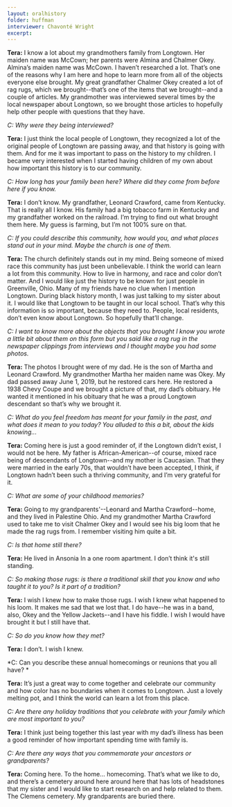 ```yaml
---
layout: oralhistory
folder: huffman
interviewer: Chavonté Wright
excerpt: 
---
```


**Tera:** I know a lot about my grandmothers family from Longtown. Her maiden name was McCown; her parents were Almina and Chalmer Okey. Almina’s maiden name was McCown. I haven’t researched a lot. That’s one of the reasons why I am here and hope to learn more from all of the objects everyone else brought. My great grandfather Chalmer Okey created a lot of rag rugs, which we brought--that’s one of the items that we brought--and a couple of articles. My grandmother was interviewed several times by the local newspaper about Longtown, so we brought those articles to hopefully help other people with questions that they have. 

*C: Why were they being interviewed?*

**Tera:** I just think the local people of Longtown, they recognized a lot of the original people of Longtown are passing away, and that history is going with them. And for me it was important to pass on the history to my children. I became very interested when I started having children of my own about how important this history is to our community.

*C:  How long has your family been here? Where did they come from before here if you know.*

**Tera:** I don’t know. My grandfather, Leonard Crawford, came from Kentucky. That is really all I know. His family had a big tobacco farm in Kentucky and my grandfather worked on the railroad. I’m trying to find out what brought them here. My guess is farming, but I’m not 100% sure on that.

*C: If you could describe this community, how would you, and what places stand out in your mind. Maybe the church is one of them.*

**Tera:** The church definitely stands out in my mind. Being someone of mixed race this community has just been unbelievable. I think the world can learn a lot from this community. How to live in harmony, and race and color don’t matter. And I would like just the history to be known for just people in Greenville, Ohio. Many of my friends have no clue when I mention Longtown. During black history month, I was just talking to my sister about it. I would like that Longtown to be taught in our local school. That’s why this information is so important, because they need to. People, local residents, don’t even know about Longtown. So hopefully that’ll change.

*C: I want to know more about the objects that you brought I know you wrote a little bit about them on this form but you said like a rag rug in the newspaper clippings from interviews and I thought maybe you had some photos.*

**Tera:** The photos I brought were of my dad. He is the son of Martha and Leonard Crawford. My grandmother Martha her maiden name was Okey. My dad passed away June 1, 2019, but he restored cars here. He restored a 1938 Chevy Coupe and we brought a picture of that, my dad’s obituary. He wanted it mentioned in his obituary that he was a proud Longtown descendant so that’s why we brought it.

*C: What do you feel freedom has meant for your family in the past, and what does it mean to you today? You alluded to this a bit, about the kids knowing...*

**Tera:** Coming here is just a good reminder of, if the Longtown didn’t exist, I would not be here. My father is African-American--of course, mixed race being of descendants of Longtown--and my mother is Caucasian. That they were married in the early 70s, that wouldn’t have been accepted, I think, if Longtown hadn’t been such a thriving community, and I’m very grateful for it. 

*C: What are some of your childhood memories?*

**Tera:** Going to my grandparents'--Leonard and Martha Crawford--home, and they lived in Palestine Ohio. And my grandmother Martha Crawford used to take me to visit Chalmer Okey and I would see his big loom that he made the rag rugs from. I remember visiting him quite a bit. 

*C: Is that home still there?*

**Tera:** He lived in Ansonia In a one room apartment.  I don’t think it's still standing. 

*C: So making those rugs: is there a traditional skill that you know and who taught it to you? Is it part of a tradition?*

**Tera:**  I wish I knew how to make those rugs. I wish I knew what happened to his loom. It makes me sad that we lost that. I do  have--he was in a band, also, Okey and the Yellow Jackets--and I have his fiddle. I wish I would have brought it but I still have that. 
 
*C: So do you know how they met?*

**Tera:** I don’t. I wish I knew. 

*C: Can you describe these annual homecomings or reunions that you all have? *

**Tera:** It’s just a great way to come together and celebrate our community and how color has no boundaries when it comes to Longtown. Just a lovely melting pot, and I think the world can learn a lot from this place.

*C: Are there any holiday traditions that you celebrate with your family which are most important to you?*

**Tera:** I think just being together this last year with my dad’s illness has been a good reminder of how important spending time with family is. 

*C: Are there any ways that you commemorate your ancestors or grandparents?*

**Tera:** Coming here. To the home... homecoming. That’s what we like to do, and there’s a cemetery around here around here that has lots of headstones that my sister and I would like to start research on and help related to them. The Clemens cemetery. My grandparents are buried there.
